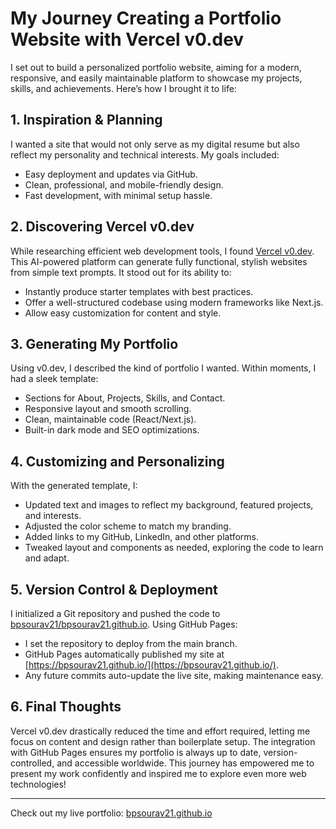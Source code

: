 # My Journey Creating a Portfolio Website with Vercel v0.dev

I set out to build a personalized portfolio website, aiming for a modern, responsive, and easily maintainable platform to showcase my projects, skills, and achievements. Here’s how I brought it to life:

## 1. Inspiration & Planning

I wanted a site that would not only serve as my digital resume but also reflect my personality and technical interests. My goals included:
- Easy deployment and updates via GitHub.
- Clean, professional, and mobile-friendly design.
- Fast development, with minimal setup hassle.

## 2. Discovering Vercel v0.dev

While researching efficient web development tools, I found [Vercel v0.dev](https://v0.dev/). This AI-powered platform can generate fully functional, stylish websites from simple text prompts. It stood out for its ability to:
- Instantly produce starter templates with best practices.
- Offer a well-structured codebase using modern frameworks like Next.js.
- Allow easy customization for content and style.

## 3. Generating My Portfolio

Using v0.dev, I described the kind of portfolio I wanted. Within moments, I had a sleek template:
- Sections for About, Projects, Skills, and Contact.
- Responsive layout and smooth scrolling.
- Clean, maintainable code (React/Next.js).
- Built-in dark mode and SEO optimizations.

## 4. Customizing and Personalizing

With the generated template, I:
- Updated text and images to reflect my background, featured projects, and interests.
- Adjusted the color scheme to match my branding.
- Added links to my GitHub, LinkedIn, and other platforms.
- Tweaked layout and components as needed, exploring the code to learn and adapt.

## 5. Version Control & Deployment

I initialized a Git repository and pushed the code to [bpsourav21/bpsourav21.github.io](https://github.com/bpsourav21/bpsourav21.github.io). Using GitHub Pages:
- I set the repository to deploy from the main branch.
- GitHub Pages automatically published my site at [https://bpsourav21.github.io/](https://bpsourav21.github.io/).
- Any future commits auto-update the live site, making maintenance easy.

## 6. Final Thoughts

Vercel v0.dev drastically reduced the time and effort required, letting me focus on content and design rather than boilerplate setup. The integration with GitHub Pages ensures my portfolio is always up to date, version-controlled, and accessible worldwide. This journey has empowered me to present my work confidently and inspired me to explore even more web technologies!

---
Check out my live portfolio: [bpsourav21.github.io](https://bpsourav21.github.io/)
